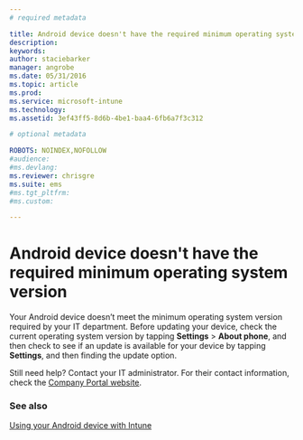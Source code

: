 ```yaml
---
# required metadata

title: Android device doesn't have the required minimum operating system version | Microsoft Intune
description:
keywords:
author: staciebarker
manager: angrobe
ms.date: 05/31/2016
ms.topic: article
ms.prod:
ms.service: microsoft-intune
ms.technology:
ms.assetid: 3ef43ff5-8d6b-4be1-baa4-6fb6a7f3c312

# optional metadata

ROBOTS: NOINDEX,NOFOLLOW
#audience:
#ms.devlang:
ms.reviewer: chrisgre
ms.suite: ems
#ms.tgt_pltfrm:
#ms.custom:

---
```



# Android device doesn't have the required minimum operating system version

Your Android device doesn’t meet the minimum operating system version required by your IT department. Before updating your device, check the current operating system version by tapping **Settings** &gt; **About phone**, and then check to see if an update is available for your device by tapping **Settings**, and then finding the update option.

Still need help? Contact your IT administrator. For their contact information, check the [Company Portal website](http://portal.manage.microsoft.com).

### See also
[Using your Android device with Intune](using-your-android-device-with-intune.md)
